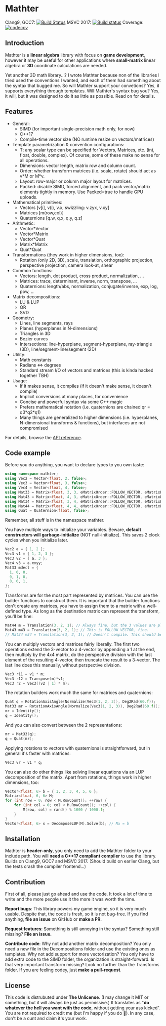 ﻿Mathter
===

Clang9, GCC7: 
[![Build Status](https://travis-ci.org/petiaccja/Mathter.svg?branch=master)](https://travis-ci.org/petiaccja/Mathter)
MSVC 2017:
[![Build status](https://ci.appveyor.com/api/projects/status/6uvfnfgp5paha8kw?svg=true)](https://ci.appveyor.com/project/petiaccja/mathter)
Coverage:
[![codecov](https://codecov.io/gh/petiaccja/Mathter/branch/master/graph/badge.svg)](https://codecov.io/gh/petiaccja/Mathter)

Introduction
---
Mathter is a **linear algebra** library with focus on **game development**, however it may be useful for other applications where **small-matrix** linear algebra or **3D** coordinate calculations are needed.

Yet another 3D math library...? I wrote Mathter because non of the libraries I tried used the conventions I wanted, and each of them had something about the syntax that bugged me. So will Mathter support your convetions? Yes, it supports everything through templates. Will Mathter's syntax bug you? Yes, it will, but it was designed to do it as little as possible. Read on for details.

Features
---
- General:
  - SIMD (for important single-precision math only, for now)
  - C++17
  - Compile-time vector size (NO runtime resize on vectors/matrices)
- Template parametrization & convention configurations:
  - T: any scalar type can be specified for Vectors, Matrices, etc. (int, float, double, complex). Of course, some of these make no sense for all operations.
  - Dimensions: vector length, matrix row and column count.
  - Order: whether transform matrices (i.e. scale, rotate) should act as v\*M or M\*v.
  - Layout: row-major or column major layout for matrices.
  - Packed: disable SIMD, forced alignment, and pack vector/matrix elements tightly in memory. Use Packed=true to handle GPU uploads.
- Mathematical primitives:
  - Vectors [v[i], v(i), v.x, swizzling: v.zyx, v.xy]
  - Matrices [m(row,col)]
  - Quaternions [q.w, q.x, q.y, q.z]
- Arithmetic:
  - Vector\*Vector
  - Vector\*Matrix
  - Vector\*Quat
  - Matrix\*Matrix
  - Quat\*Quat
- Transformations (they work in higher dimensions, too):
  - Rotation (only 2D, 3D), scale, translation, orthographic projection, perspective projection, camera look-at, shear
- Common functions:
  - Vectors: length, dot product, cross product, normalization, ...
  - Matrices: trace, determinant, inverse, norm, transpose, ...
  - Quaternions: length/abs, normalization, conjugate/inverse, exp, log, pow, ...
- Matrix decompositions:
  - LU & LUP
  - QR
  - SVD
- Geometry:
  - Lines, line segments, rays
  - Planes (hyperplanes in N-dimensions)
  - Triangles in 3D
  - Bezier curves
  - Intersections: line-hyperplane, segment-hyperplane, ray-triangle (3D), line/segment-line/segment (2D)
- Utility:
  - Math constants
  - Radians <=> degrees
  - Standard stream I/O of vectors and matrices (this is kinda hacked together TBH)
- Usage:
  - If it makes sense, it compiles (if it doesn't make sense, it doesn't compile)
  - Implicit conversions at many places, for convenience
  - Concise and powerful syntax via some C++ magic
  - Prefers mathematical notation (i.e. quaternions are chained qr = q3\*q2\*q1)
  - Many things are generalized to higher dimensions (i.e. hyperplanes, N-dimensional transforms & functions), but interfaces are not compromised

For details, browse the [API reference](https://petiaccja.github.io/Mathter).

Code example
---

Before you do anything, you want to declare types to you own taste:
```c++
using namespace mathter;
using Vec2 = Vector<float, 2, false>;
using Vec3 = Vector<float, 3, false>;
using Vec4 = Vector<float, 4, false>;
using Mat33 = Matrix<float, 3, 3, eMatrixOrder::FOLLOW_VECTOR, eMatrixLayout::ROW_MAJOR, false>;
using Mat43 = Matrix<float, 4, 3, eMatrixOrder::FOLLOW_VECTOR, eMatrixLayout::ROW_MAJOR, false>;
using Mat34 = Matrix<float, 3, 4, eMatrixOrder::FOLLOW_VECTOR, eMatrixLayout::ROW_MAJOR, false>;
using Mat44 = Matrix<float, 4, 4, eMatrixOrder::FOLLOW_VECTOR, eMatrixLayout::ROW_MAJOR, false>;
using Quat = Quaternion<float, false>;
```
Remember, all stuff is in the namespace mathter.

You have multiple ways to initialize your variables. Beware, **default constructors will garbage-initialize** (NOT null-initialize). This saves 2 clock cycles when you initialize later.
```c++
Vec2 a = { 1, 2 };
Vec3 v1 = { 1, 2, 3 };
Vec3 v2 = { a, 3 };
Vec4 v3 = a.xxyy;
Mat33 mdecl = {
  1, 0, 0,
  0, 1, 0,
  0, 0, 1,
};
```

Transforms are for the most part represented by matrices. You can use the builder functions to construct them. It is important that the builder functions don't create any matrices, you have to assign them to a matrix with a well-defined type. As long as the destination matrix can represent the transform, you'll be fine:
```c++
Mat44 m = Translation(3, 2, 1); // Always fine, but the 3 values are placed differently with FOLLOW vs. PRECEDE.
Mat43 m43 = Translation(3, 2, 1); // This is FOLLOW_VECTOR, fine.
// Mat34 m34 = Translation(3, 2, 1); // Doesn't compile. This should be PRECEDE_VECTOR.
```

You can multiply vectors and matrices fairly liberally. The first two operations extend the 3-vector to a 4-vector by appending a 1 at the end, then multiply by the 4x4 matrix, do the perspective division with the last element of the resulting 4-vector, then truncate the result to a 3-vector. The last line does this manually, without perspective division.
```c++
Vec3 r11 = v1 * m;
Vec3 r12 = Transpose(m)*v1;
Vec3 r2 = Vec3((v2 | 1) * m);
```

The rotation builders work much the same for matrices and quaternions:
```c++
Quat q = RotationAxisAngle(Normalize(Vec3(1, 2, 3)), Deg2Rad(60.f));
Mat33 mr = RotationAxisAngle(Normalize(Vec3(1, 2, 3)), Deg2Rad(60.f));
mr = Identity();
q = Identity();
```

And you can also convert between the 2 representations:
```c++
mr = Mat33(q);
q = Quat(mr);
```

Applying rotations to vectors with quaternions is straightforward, but in general it's faster with matrices:
```c++
Vec3 vr = v1 * q;
```

You can also do other things like solving linear equations via an LUP decomposition of the matrix. Apart from rotations, things work in higher dimensions, too:
```c++
Vector<float, 6> b = { 1, 2, 3, 4, 5, 6 };
Matrix<float, 6, 6> M;
for (int row = 0; row < M.RowCount(); ++row) {
	for (int col = 0; col < M.RowCount(); ++col) {
		M(row, col) = rand() % 1000 / 1000.f;
	}
}
Vector<float, 6> x = DecomposeLUP(M).Solve(b); // Mx = b
```

Installation
---
Mathter is **header-only**, you only need to add the Mathter folder to your include path. You will **need a C++17 compliant compiler** to use the library. Builds on Clang9, GCC7 and MSVC 2017. (Should build on earlier Clang, but the tests crash the compiler frontend...)


Contribution
---
First of all, please just go ahead and use the code. It took a lot of time to write and the more people use it the more it was worth the time.

**Report bugs**: This library powers my game engine, so it is very much usable. Despite that, the code is fresh, so it is not bug-free. If you find anything, **file an issue** on GitHub or **make a PR**.

**Request features**: Something is still annoying in the syntax? Something still missing? **File an issue**.

**Contribute code**: Why not add another matrix decomposition? You only need a new file in the Decompositions folder and use the existing ones as templates. Why not add support for more vectorization? You only have to add extra code to the SIMD folder, the organization is straight-forward. Is that very important transform missing? Look no further than the Transforms folder. If you are feeling codey, just **make a pull-request**.


License
---
This code is distrubuted under **The Unlicense**. (I may change it MIT or something, but it will always be just as permissive.)
It translates as "**do whatever the hell you want with the code**, without getting your ass kicked". You are not required to credit me (but I'm happy if you do 🙂). In any case, don't be a cunt and claim it's your work.
